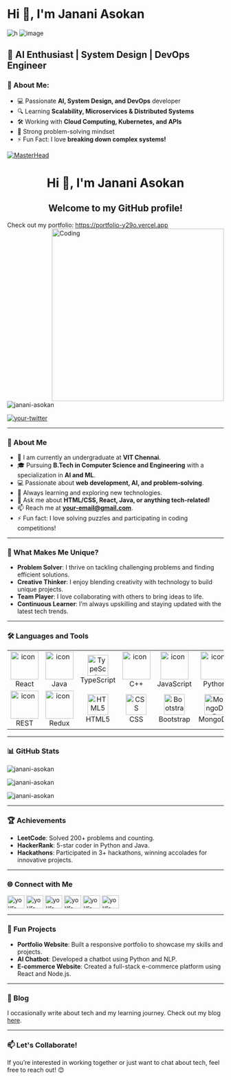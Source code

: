 

# Hi 👋, I'm Janani Asokan

![h](https://github.com/user-attachments/assets/ac47a321-3fb6-4148-a9ad-37e0f7e2b59e)
![image](https://github.com/user-attachments/assets/62e72b25-ebfb-4c79-a3ee-cb3708ed3a45)


## 🚀 AI Enthusiast | System Design | DevOps Engineer

### 🌟 About Me:
- 💻 Passionate **AI, System Design, and DevOps** developer
- 🔍 Learning **Scalability, Microservices & Distributed Systems**
- 🛠️ Working with **Cloud Computing, Kubernetes, and APIs**
- 🚀 Strong problem-solving mindset
- ⚡ Fun Fact: I love **breaking down complex systems!**

[![MasterHead](https://your-gif-link-here)](https://portfolio-y29o.vercel.app)

<h1 align="center">Hi 👋, I'm Janani Asokan</h1>
<h2 align="center">Welcome to my GitHub profile!</h2>
<span align="center">Check out my portfolio: <a href="https://portfolio-y29o.vercel.app" target="_blank">https://portfolio-y29o.vercel.app</a></span>

<img align="right" alt="Coding" width="400" src="https://your-gif-link-here">

<p align="left"> <img src="https://komarev.com/ghpvc/?username=janani-asokan&label=Profile%20views&color=0e75b6&style=flat" alt="janani-asokan" /> </p>

<p align="left"> <a href="https://twitter.com/your-twitter" target="blank"><img src="https://img.shields.io/twitter/follow/your-twitter?logo=twitter&style=for-the-badge" alt="your-twitter" /></a> </p>

---

### 🚀 About Me
- 🏫 I am currently an undergraduate at **VIT Chennai**.
- 🎓 Pursuing **B.Tech in Computer Science and Engineering** with a specialization in **AI and ML**.
- 💻 Passionate about **web development, AI, and problem-solving**.
- 🌱 Always learning and exploring new technologies.
- 💬 Ask me about **HTML/CSS, React, Java, or anything tech-related!**
- 📫 Reach me at **your-email@gmail.com**.
- ⚡ Fun fact: I love solving puzzles and participating in coding competitions!

---

### 🌟 What Makes Me Unique?
- **Problem Solver**: I thrive on tackling challenging problems and finding efficient solutions.
- **Creative Thinker**: I enjoy blending creativity with technology to build unique projects.
- **Team Player**: I love collaborating with others to bring ideas to life.
- **Continuous Learner**: I’m always upskilling and staying updated with the latest tech trends.

---

### 🛠️ Languages and Tools
<table align="center">
  <tr>
    <td align="center" width="96">
        <img src="https://techstack-generator.vercel.app/react-icon.svg" alt="icon" width="65" height="65" />
      <br>React
    </td>
    <td align="center" width="96">
        <img src="https://techstack-generator.vercel.app/java-icon.svg" alt="icon" width="65" height="65" />
      <br>Java
    </td>
    <td align="center" width="96"> 
        <img src="https://techstack-generator.vercel.app/ts-icon.svg" width="48" height="48" alt="TypeScript" />
      <br>TypeScript
    </td>
    <td align="center" width="96">
        <img src="https://techstack-generator.vercel.app/cpp-icon.svg" alt="icon" width="65" height="65" />
      <br>C++
    </td>
    <td align="center" width="96">
        <img src="https://techstack-generator.vercel.app/js-icon.svg" alt="icon" width="65" height="65" />
      <br>JavaScript
    </td>
    <td align="center" width="96">
      <a href="#macropower-tech">
        <img src="https://techstack-generator.vercel.app/python-icon.svg" alt="icon" width="65" height="65" />
      </a>
      <br>Python
    </td>
    <td align="center" width="96">
        <img src="https://techstack-generator.vercel.app/mysql-icon.svg" alt="icon" width="65" height="65" />
      <br>MySQL
    </td>
  </tr>
  <tr>
    <td align="center" width="96">
        <img src="https://techstack-generator.vercel.app/restapi-icon.svg" alt="icon" width="65" height="65" />
      <br>REST
    </td>
    <td align="center" width="96">
        <img src="https://techstack-generator.vercel.app/redux-icon.svg" alt="icon" width="65" height="65" />
      <br>Redux
    </td>
    <td align="center" width="96">
        <img src="https://skillicons.dev/icons?i=html" width="48" height="48" alt="HTML5" />
      <br>HTML5
    </td>
    <td align="center" width="96">
        <img src="https://skillicons.dev/icons?i=css" width="48" height="48" alt="CSS" />
      <br>CSS
    </td>
    <td align="center" width="96">
        <img src="https://skillicons.dev/icons?i=bootstrap" width="48" height="48" alt="Bootstrap" />
      <br>Bootstrap
    </td>
    <td align="center" width="96">
        <img src="https://skillicons.dev/icons?i=mongodb" width="48" height="48" alt="MongoDB" />
      <br>MongoDB
    </td>
    <td align="center" width="96">
        <img src="https://skillicons.dev/icons?i=nodejs" width="48" height="48" alt="Node.js" />
      <br>Node.js
    </td>
  </tr>
</table>

---

### 📊 GitHub Stats
<p align="left">
  <img src="https://github-readme-stats.vercel.app/api/top-langs?username=janani-asokan&show_icons=true&locale=en&layout=compact" alt="janani-asokan" />
</p>

<p align="left">
  <img src="https://github-readme-stats.vercel.app/api?username=janani-asokan&show_icons=true&locale=en" alt="janani-asokan" />
</p>

<p align="left">
  <img src="https://github-readme-streak-stats.herokuapp.com/?user=janani-asokan&" alt="janani-asokan" />
</p>

---

### 🏆 Achievements
- **LeetCode**: Solved 200+ problems and counting.
- **HackerRank**: 5-star coder in Python and Java.
- **Hackathons**: Participated in 3+ hackathons, winning accolades for innovative projects.

---

### 🌐 Connect with Me
<p align="left">
  <a href="https://twitter.com/your-twitter" target="blank"><img align="center" src="https://raw.githubusercontent.com/rahuldkjain/github-profile-readme-generator/master/src/images/icons/Social/twitter.svg" alt="your-twitter" height="30" width="40" /></a>
  <a href="https://linkedin.com/in/your-linkedin" target="blank"><img align="center" src="https://raw.githubusercontent.com/rahuldkjain/github-profile-readme-generator/master/src/images/icons/Social/linked-in-alt.svg" alt="your-linkedin" height="30" width="40" /></a>
  <a href="https://instagram.com/your-instagram" target="blank"><img align="center" src="https://raw.githubusercontent.com/rahuldkjain/github-profile-readme-generator/master/src/images/icons/Social/instagram.svg" alt="your-instagram" height="30" width="40" /></a>
  <a href="https://www.hackerrank.com/your-hackerrank" target="blank"><img align="center" src="https://raw.githubusercontent.com/rahuldkjain/github-profile-readme-generator/master/src/images/icons/Social/hackerrank.svg" alt="your-hackerrank" height="30" width="40" /></a>
  <a href="https://www.leetcode.com/your-leetcode" target="blank"><img align="center" src="https://raw.githubusercontent.com/rahuldkjain/github-profile-readme-generator/master/src/images/icons/Social/leet-code.svg" alt="your-leetcode" height="30" width="40" /></a>
  <a href="https://auth.geeksforgeeks.org/user/your-geeksforgeeks" target="blank"><img align="center" src="https://raw.githubusercontent.com/rahuldkjain/github-profile-readme-generator/master/src/images/icons/Social/geeks-for-geeks.svg" alt="your-geeksforgeeks" height="30" width="40" /></a>
</p>

---

### 🎨 Fun Projects
- **Portfolio Website**: Built a responsive portfolio to showcase my skills and projects.
- **AI Chatbot**: Developed a chatbot using Python and NLP.
- **E-commerce Website**: Created a full-stack e-commerce platform using React and Node.js.

---

### 📝 Blog
I occasionally write about tech and my learning journey. Check out my blog [here](#).

---

### 📫 Let's Collaborate!
If you’re interested in working together or just want to chat about tech, feel free to reach out! 😊

